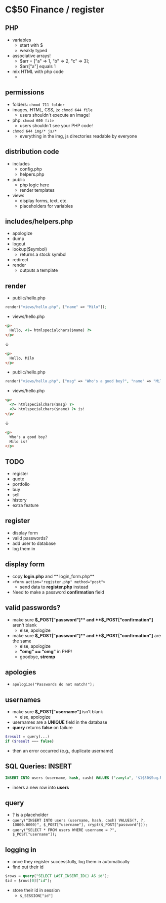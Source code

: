 # C$50 Finance / register

## PHP
- variables
  - start with $
  - weakly typed
- associative arrays!
  - $arr = ["a" => 1, "b" => 2, "c" => 3];
  - $arr["a"] equals 1
 - mix HTML with php code
   - <?php //phpcode ?>

## permissions
- folders: ```chmod 711 folder```
- images, HTML, CSS, js: ```chmod 644 file```
  - users shouldn't execute an image!
- php: ```chmod 600 file```
  - users shouldn't see your PHP code!
- ```chmod 644 img/* js/*```
  - everything in the img, js directories readable by everyone

## distribution code
- includes
  - config.php
  - helpers.php
- public
  - php logic here
  - render templates
- views
  - display forms, text, etc.
  - placeholders for variables

## includes/helpers.php
- apologize
- dump
- logout
- lookup($symbol)
  - returns a stock symbol
- redirect
- render
  - outputs a template

## render
- public/hello.php
```php
render("views/hello.php", ["name" => "Milo"]);
```
- views/hello.php
```html
<p>
  Hello, <?= htmlspecialchars($name) ?>
</p>
```
↓
```html
<p>
  Hello, Milo
</p>
```

- public/hello.php
```php
render("views/hello.php", ["msg" => "Who's a good boy?", "name" => "Milo"]);
```
- views/hello.php
```html
<p>
  <?= htmlspecialchars($msg) ?>
  <?= htmlspecialchars($name) ?> is!
</p>
```
↓
```html
<p>
  Who's a good boy?
  Milo is!
</p>
```

## TODO
- register
- quote
- portfolio
- buy
- sell
- history
- extra feature

## register
- display form
- valid passwords?
- add user to database
- log them in

## display form
- copy **login.php** and ** login_form.php**
- ```<form action="register.php" method="post">```
  - send data to **register.php** instead
- Need to make a password **confirmation** field

## valid passwords?
- make sure **$_POST["password"]** and **$_POST["confirmation"]** aren't blank
  - else, apologize
- make sure **$_POST["password"]** and **$_POST["confirmation"]** are the same
  - else, apologize
  - **"omg" == "omg"** in PHP!
  - goodbye, **strcmp**

## apologies
  - ```apologize("Passwords do not match!");```

## usernames
- make sure **$_POST["username"]** isn't blank
  - else, apologize
- usernames are a **UNIQUE** field in the database
- **query** returns **false** on failure
```php
$result = query(...)
if ($result === false)
```
  - then an error occurred (e.g., duplicate username)

## SQL Queries: INSERT
```SQL
INSERT INTO users (username, hash, cash) VALUES ("zamyla", '$1$50$Suq.MOtQj51maacfKvFsW1', 10000.0000)
```
- insers a new row into **users**

## query
- ? is a placeholder
- ```query("INSERT INTO users (username, hash, cash) VALUES(?, ?, 10000.0000)", $_POST["username"], crypt($_POST["password"]));```
- ```query("SELECT * FROM users WHERE username = ?", $_POST["username"]);```

## logging in
- once they register successfully, log them in automatically
- find out their id
```SQL
$rows = query("SELECT LAST_INSERT_ID() AS id");
$id = $rows[0]["id"];
```
- store their id in session
  - ```$_SESSION["id"]```